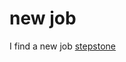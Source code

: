 # new job

I find a new job [stepstone](https://www.stepstone.de/stellenangebote--Controller-m-w-d-Hamburg-Sparda-Bank-Hamburg-eG--8099279-inline.html?suid=1194ba3d-f9a5-406c-9018-ec97baa93211&rltr=4_4_25_dynrl_m_0_0_0_0_1_0)
